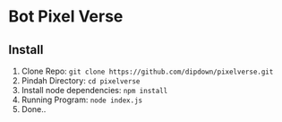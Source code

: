 # Bot Pixel Verse

## Install
1. Clone Repo: `git clone https://github.com/dipdown/pixelverse.git`
2. Pindah Directory: `cd pixelverse`
3. Install node dependencies: `npm install`
4. Running Program: `node index.js`
5. Done..
